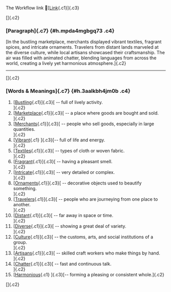 The Workflow link
👏[[Link](https://www.google.com/url?q=http://www.google.com&sa=D&source=editors&ust=1758555878642547&usg=AOvVaw1zUqNyGI7sukHUMpozVhIF){.c1}]{.c3}

[]{.c2}

### [Paragraph]{.c7} {#h.mpda4mgbgq73 .c4}

[In the bustling marketplace, merchants displayed vibrant textiles,
fragrant spices, and intricate ornaments. Travelers from distant lands
marveled at the diverse culture, while local artisans showcased their
craftsmanship. The air was filled with animated chatter, blending
languages from across the world, creating a lively yet harmonious
atmosphere.]{.c2}

------------------------------------------------------------------------

[]{.c2}

### [Words & Meanings]{.c7} {#h.3aalkbh4jm0b .c4}

1.  [[Bustling](https://www.google.com/url?q=http://www.google.com&sa=D&source=editors&ust=1758555878643798&usg=AOvVaw1SXUVyjDyPnhPJPf0WiF3Q){.c1}]{.c3}[ --
    full of lively activity.\
    ]{.c2}
2.  [[Marketplace](https://www.google.com/url?q=http://www.google.com&sa=D&source=editors&ust=1758555878643998&usg=AOvVaw2lRTaaeXjqyeOSiWWQLcX8){.c1}]{.c3}[ --
    a place where goods are bought and sold.\
    ]{.c2}
3.  [[Merchants](https://www.google.com/url?q=http://www.google.com&sa=D&source=editors&ust=1758555878644210&usg=AOvVaw0dohHmVlqzQ1Bf-P_eFo_z){.c1}]{.c3}[ --
    people who sell goods, especially in large quantities.\
    ]{.c2}
4.  [[Vibrant](https://www.google.com/url?q=http://www.google.com&sa=D&source=editors&ust=1758555878644380&usg=AOvVaw2yPEshwFfJw1MS3MiwK4xh){.c1}
    ]{.c3}[-- full of life and energy.\
    ]{.c2}
5.  [[Textiles](https://www.google.com/url?q=http://www.google.com&sa=D&source=editors&ust=1758555878644522&usg=AOvVaw0Kv4GZp0j0gWe6iVIrNJoV){.c1}]{.c3}[ --
    types of cloth or woven fabric.\
    ]{.c2}
6.  [[Fragrant](https://www.google.com/url?q=http://www.google.com&sa=D&source=editors&ust=1758555878644654&usg=AOvVaw32i6JN10DO1eOA9WwvgqY0){.c1}]{.c3}[ --
    having a pleasant smell.\
    ]{.c2}
7.  [[Intricate](https://www.google.com/url?q=http://www.google.com&sa=D&source=editors&ust=1758555878644779&usg=AOvVaw1VyNi-oudrN817HUbGs6Qi){.c1}]{.c3}[ --
    very detailed or complex.\
    ]{.c2}
8.  [[Ornaments](https://www.google.com/url?q=http://www.google.com&sa=D&source=editors&ust=1758555878644907&usg=AOvVaw0jNooTg_QfcEtfRV4SClau){.c1}]{.c3}[ --
    decorative objects used to beautify something.\
    ]{.c2}
9.  [[Travelers](https://www.google.com/url?q=http://www.google.com&sa=D&source=editors&ust=1758555878645053&usg=AOvVaw2p-dRiR-VCTQY-Fp-t1ZzY){.c1}]{.c3}[ --
    people who are journeying from one place to another.\
    ]{.c2}
10. [[Distant](https://www.google.com/url?q=http://www.google.com&sa=D&source=editors&ust=1758555878645215&usg=AOvVaw1sB6PK8S3bnnc5Szwbr_X3){.c1}]{.c3}[ --
    far away in space or time.\
    ]{.c2}
11. [[Diverse](https://www.google.com/url?q=http://www.google.com&sa=D&source=editors&ust=1758555878645343&usg=AOvVaw1-hD5K4W8p_WTgXfmxTOwh){.c1}]{.c3}[ --
    showing a great deal of variety.\
    ]{.c2}
12. [[Culture](https://www.google.com/url?q=http://www.google.com&sa=D&source=editors&ust=1758555878645476&usg=AOvVaw3YLtSto5D6VZLFe20mfzcq){.c1}]{.c3}[ --
    the customs, arts, and social institutions of a group.\
    ]{.c2}
13. [[Artisans](https://www.google.com/url?q=http://www.google.com&sa=D&source=editors&ust=1758555878645629&usg=AOvVaw2x-3NKRMN26FyizXXBVEZD){.c1}]{.c3}[ --
    skilled craft workers who make things by hand.\
    ]{.c2}
14. [[Chatter](https://www.google.com/url?q=http://www.google.com&sa=D&source=editors&ust=1758555878645791&usg=AOvVaw2WQqAt-JW0fR_C2Hp9-yAM){.c1}]{.c3}[ --
    fast and continuous talk.\
    ]{.c2}
15. [[Harmonious](https://www.google.com/url?q=http://www.google.com&sa=D&source=editors&ust=1758555878645915&usg=AOvVaw3u7bNx4r-JSKDIJ_lMZArR){.c1}
    ]{.c3}[-- forming a pleasing or consistent whole.]{.c2}

[]{.c2}
